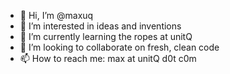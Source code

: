 - 👋 Hi, I’m @maxuq
- 👀 I’m interested in ideas and inventions
- 🌱 I’m currently learning the ropes at unitQ
- 💞️ I’m looking to collaborate on fresh, clean code
- 📫 How to reach me: max at unitQ d0t c0m

<!---
maxuq/maxuq is a ✨ special ✨ repository because its `README.md` (this file) appears on your GitHub profile.
You can click the Preview link to take a look at your changes.
--->
